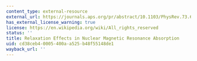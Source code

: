 ```yaml
---
content_type: external-resource
external_url: https://journals.aps.org/pr/abstract/10.1103/PhysRev.73.679
has_external_license_warning: true
license: https://en.wikipedia.org/wiki/All_rights_reserved
status: ''
title: Relaxation Effects in Nuclear Magnetic Resonance Absorption
uid: cd38ceb4-0005-400a-a525-b48f55148de1
wayback_url: ''
---
```

